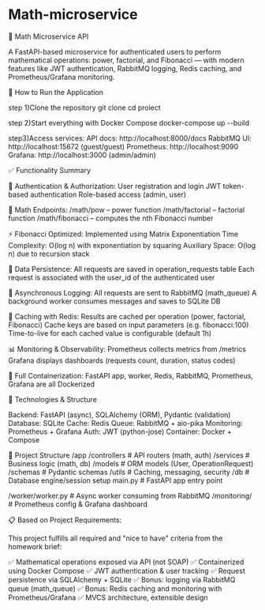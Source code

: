 # Math-microservice

📘 Math Microservice API

A FastAPI-based microservice for authenticated users to perform mathematical operations: power, factorial, and Fibonacci — with modern features like JWT authentication, RabbitMQ logging, Redis caching, and Prometheus/Grafana monitoring.

🚀 How to Run the Application

step 1)Clone the repository
git clone <repo-url>
cd proiect

step 2)Start everything with Docker Compose
docker-compose up --build

step3)Access services:
API docs: http://localhost:8000/docs
RabbitMQ UI: http://localhost:15672 (guest/guest)
Prometheus: http://localhost:9090
Grafana: http://localhost:3000 (admin/admin)

✅ Functionality Summary

🔐 Authentication & Authorization:
User registration and login
JWT token-based authentication
Role-based access (admin, user)

🧮 Math Endpoints:
/math/pow – power function
/math/factorial – factorial function
/math/fibonacci – computes the nth Fibonacci number

⚡ Fibonacci Optimized:
Implemented using Matrix Exponentiation
Time Complexity: O(log n) with exponentiation by squaring
Auxiliary Space: O(log n) due to recursion stack

💾 Data Persistence:
All requests are saved in operation_requests table
Each request is associated with the user_id of the authenticated user

💬 Asynchronous Logging:
All requests are sent to RabbitMQ (math_queue)
A background worker consumes messages and saves to SQLite DB

🔁 Caching with Redis:
Results are cached per operation (power, factorial, Fibonacci)
Cache keys are based on input parameters (e.g. fibonacci:100)
Time-to-live for each cached value is configurable (default 1h)

📊 Monitoring & Observability:
Prometheus collects metrics from /metrics
Grafana displays dashboards (requests count, duration, status codes)

🐳 Full Containerization:
FastAPI app, worker, Redis, RabbitMQ, Prometheus, Grafana are all Dockerized

🧠 Technologies & Structure

Backend: FastAPI (async), SQLAlchemy (ORM), Pydantic (validation)
Database: SQLite
Cache: Redis
Queue: RabbitMQ + aio-pika
Monitoring: Prometheus + Grafana
Auth: JWT (python-jose)
Container: Docker + Compose

📁 Project Structure
/app
  /controllers    # API routers (math, auth)
  /services       # Business logic (math, db)
  /models         # ORM models (User, OperationRequest)
  /schemas        # Pydantic schemas
  /utils          # Caching, messaging, security
  /db             # Database engine/session setup
  main.py         # FastAPI app entry point

/worker/worker.py # Async worker consuming from RabbitMQ
/monitoring/      # Prometheus config & Grafana dashboard

📋 Based on Project Requirements:

This project fulfills all required and "nice to have" criteria from the homework brief:

✅ Mathematical operations exposed via API (not SOAP)
✅ Containerized using Docker Compose
✅ JWT authentication & user tracking
✅ Request persistence via SQLAlchemy + SQLite
✅ Bonus: logging via RabbitMQ queue (math_queue)
✅ Bonus: Redis caching and monitoring with Prometheus/Grafana
✅ MVCS architecture, extensible design



